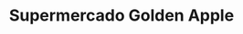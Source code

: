 ---
title: "Supermercado Golden Apple"
url: /santo-domingo-oeste/supermercado-golden-apple/
shop: supermercado
---
